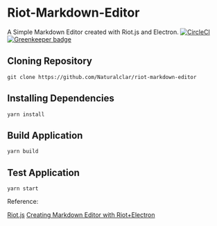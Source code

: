 # Riot-Markdown-Editor

A Simple Markdown Editor created with Riot.js and Electron.
[![CircleCI](https://circleci.com/gh/Naturalclar/riot-markdown-editor.svg?style=shield)](https://circleci.com/gh/Naturalclar/riot-markdown-editor) [![Greenkeeper badge](https://badges.greenkeeper.io/Naturalclar/riot-markdown-editor.svg)](https://greenkeeper.io/)

## Cloning Repository

`git clone https://github.com/Naturalclar/riot-markdown-editor`

## Installing Dependencies

`yarn install`

## Build Application

`yarn build`

## Test Application

`yarn start`

Reference:

[Riot.js](http://riotjs.com/)
[Creating Markdown Editor with Riot+Electron](https://qiita.com/supple/items/2cc58ee5c9bc11832596)
